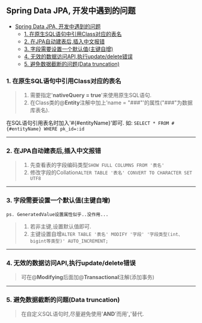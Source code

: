## Spring Data JPA, 开发中遇到的问题

- [Spring Data JPA, 开发中遇到的问题](#spring-data-jpa-开发中遇到的问题)
  - [1. 在原生SQL语句中引用Class对应的表名](#1-在原生sql语句中引用class对应的表名)
  - [2. 在JPA自动建表后,插入中文报错](#2-在jpa自动建表后插入中文报错)
  - [3. 字段需要设置一个默认值(主键自增)](#3-字段需要设置一个默认值主键自增)
  - [4. 无效的数据访问API,执行update/delete错误](#4-无效的数据访问api执行updatedelete错误)
  - [5. 避免数据截断的问题(Data truncation)](#5-避免数据截断的问题data-truncation)

### 1. 在原生SQL语句中引用Class对应的表名

> 1. 需要指定'**nativeQuery = true**'来使用原生SQL语句.
> 2. 在Class类的@**Entity**注解中加上'name = "###"'的属性("###"为数据库表名).


在SQL语句引用表名时加入'#{#entityName}'即可.
如: `SELECT * FROM #{#entityName} WHERE pk_id=:id`

---

### 2. 在JPA自动建表后,插入中文报错

> 1. 先查看表的字段编码类型`SHOW FULL COLUMNS FROM '表名'`
> 2. 修改字段的Collation`ALTER TABLE '表名' CONVERT TO CHARACTER SET UTF8`

---

### 3. 字段需要设置一个默认值(主键自增)

`ps. GeneratedValue设置属性似乎..没作用...`

> 1. 若非主键,设置默认值即可.
> 2. 主键设置自增`ALTER TABLE '表名' MODIFY '字段' '字段类型(int、bigint等类型)' AUTO_INCREMENT;`

---

### 4. 无效的数据访问API,执行update/delete错误

> 可在@**Modifying**后面加@**Transactional**注解(添加事务)

---

### 5. 避免数据截断的问题(Data truncation)

> 在自定义SQL语句时,尽量避免使用'**AND**'而用'**,**'替代.


